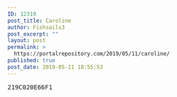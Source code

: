 ```yaml
---
ID: 12319
post_title: Caroline
author: Fishsails3
post_excerpt: ""
layout: post
permalink: >
  https://portalrepository.com/2019/05/11/caroline/
published: true
post_date: 2019-05-11 18:55:53
---
```

<pre>219C020E66F1</pre>